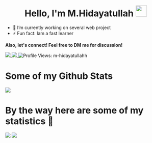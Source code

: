 <h1 align="center">Hello, I'm M.Hidayatullah <img src="https://media.giphy.com/media/TEnXkcsHrP4YedChhA/giphy.gif" width="35"></h1>

- 🔭 I’m currently working on several web project
- ⚡ Fun fact: Iam a fast learner


<p><strong>Also, let's connect! Feel free to DM me for discussion!</strong></p>

<p>
  <a href="mailto:dayattdev@gmail.com">
    <img src="https://img.shields.io/badge/-dayattdev@gmail.com-D14836?style=flat&logo=Gmail&logoColor=white"/>
  </a>
  <a href="https://www.linkedin.com/in/dayatdev">
    <img src="https://img.shields.io/badge/-dayattdev-1877F2?style=flat&logo=Linkedin&logoColor=white"/>
  </a>
  <img src="https://komarev.com/ghpvc/?username=m-hidayatullahh" alt="Profile Views: m-hidayatullahh"/>
</p>

# Some of my Github Stats


<a href="https://www.youtube.com/channel/UCtCEqyh342MswIXhsF_y76Q"><img src="https://user-images.githubusercontent.com/73097560/115834477-dbab4500-a447-11eb-908a-139a6edaec5c.gif"></a>


# By the way here are some of my statistics 🚀

![](https://github-profile-summary-cards.vercel.app/api/cards/repos-per-language?username=m-hidayatullahh&theme=github_dark)
![](https://github-profile-summary-cards.vercel.app/api/cards/most-commit-language?username=m-hidayatullahh&theme=github_dark)


